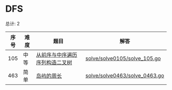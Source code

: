 # DFS

<!--- table -->

总计: 2

| 序号 | 难度 | 题目                                                                                                                          | 解答                                                           |
| ---- | ---- | ----------------------------------------------------------------------------------------------------------------------------- | -------------------------------------------------------------- |
| 105  | 中等 | [从前序与中序遍历序列构造二叉树](https://leetcode-cn.com/problems/construct-binary-tree-from-preorder-and-inorder-traversal/) | [solve/solve0105/solve_105.go](solve/solve0105/solve_105.go)   |
| 463  | 简单 | [岛屿的周长](https://leetcode-cn.com/problems/island-perimeter)                                                               | [solve/solve0463/solve_0463.go](solve/solve0463/solve_0463.go) |
